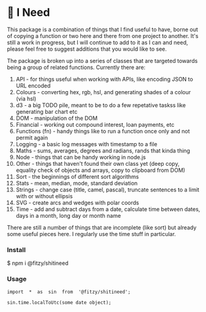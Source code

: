 # :shit: I Need
This package is a combination of things that I find useful to have, borne out of copying a function or two here and there from one project to another. It's still a work in progress, but I will continue to add to it as I can and need, please feel free to suggest additions that you would like to see.

The package is broken up into a series of classes that are targeted towards being a group of related functions. Currently there are:

1. API - for things useful when working with APIs, like encoding JSON to URL encoded
2. Colours - converting hex, rgb, hsl, and generating shades of a colour (via hsl)
3. d3 - a big TODO pile, meant to be to do a few repetative taskss like generating bar chart etc
4. DOM - manipulation of the DOM
5. Financial - working out compound interest, loan payments, etc
6. Functions (fn) - handy things like to run a function once only and not permit again
7. Logging - a basic log messages with timestamp to a file
8. Maths - sums, averages, degrees and radians, rands that kinda thing
9. Node - things that can be handy working in node.js
10. Other - things that haven't found their own class yet (deep copy, equality check of objects and arrays, copy to clipboard from DOM)
11. Sort - the beginnings of different sort algorithms
12. Stats - mean, median, mode, standard deviation
13. Strings - change case (title, camel, pascal), truncate sentences to a limit with or without ellipsis
14. SVG - create arcs and wedges with polar coords
15. Time - add and subtract days from a date, calculate time between dates, days in a month, long day or month name

There are still a number of things that are incomplete (like sort) but already some useful pieces here. I regularly use the time stuff in particular.

### Install
$ npm i @fitzy/shitineed
### Usage
```
import  *  as  sin  from  '@fitzy/shitineed';

sin.time.localToUtc(some date object);
```
